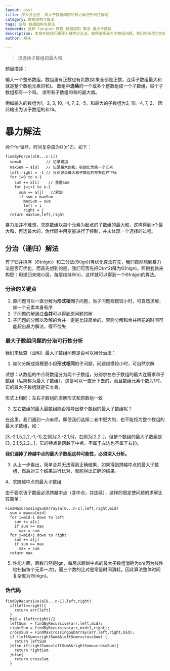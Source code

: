 ```yaml
---
layout: post
title: 深入分治法——最大子数组问题的暴力解法到线性解法
category: 数据结构与算法
tags: 进阶 数据结构与算法
keywords: 蓝桥 lanqiao 教程 数据结构 算法 最大子数组 
description: 本章开始我们要深入研究分治法。案例选择最大子数组问题，我们将示范它的暴力解法到最优的线性解法。
author: 郑未

---
```


> 求连续子数组的最大和

题目描述：

输入一个整形数组，数组里有正数也有负数(如果全部是正数，连续子数组最大和就是整个数组元素的和)。
数组中**连续**的一个或多个整数组成一个子数组，每个子数组都有一个和。
求所有子数组的和的最大值。

例如输入的数组为1, -2, 3, 10, -4, 7, 2, -5，和最大的子数组为3, 10, -4, 7, 2，
因此输出为该子数组的和18。

# 暴力解法

两个for循环，时间复杂度为O(n^2)，如下：

    findByForce(a[0...n-1])
      sum=0           // 记录累加
      maxSum = a[0]   // 记录最大的和，初始化为第一个元素
      left,right = -1 // 分别记录最大和子数组的左右边界下标
      for i=0 to n-1
        sum += a[i]    // 重置sum
        for j=i+1 to n-1 
          sum += a[j]   //累加
          if sum > maxSum
            maxSum = sum
            left = i
            right = j
      return maxSum,left,right

暴力法并不难想，求原数组以每个元素为起点的子数组的最大和，这样得到n个最大和，再选最大的，伪代码中用变量进行了控制，并未体现一个选择的过程。

## 分治（递归）解法

有了归并排序（Θ(nlgn)）和二分法(Θ(lgn))等优化算法在先，我们自然想到暴力法是否可优化，而首先想到的是，我们可否先把O(n^2)降为Θ(nlgn)。照搬套路来构思：用递归来缩小层，每层维持Θ(n)，这样就可以得到一个Θ(nlgn)的算法。

### 分治的关键点

1. 原问题可以一直分解为**形式相同**子问题，当子问题规模较小时，可自然求解，如一个元素本身有序
2. 子问题的解通过**合并**可以得到原问题的解
3. 子问题的分解以及解的合并一定是比较简单的，否则分解和合并所花的时间可能超出暴力解法，得不偿失

### 最大子数组问题的分治可行性分析

我们来检查（证明）最大子数组问题是否可以用分治法：

1. 如何分解成规模更小但**形式相同**的子问题，问题规模较小时，可自然求解

试想：从数组的中点将数组分为两个子数组，分别求左右子数组的最大连需求和子数组（后简称为最大子数组），这是可以一直分下去的，而且数组元素个数为1时，它的最大子数组就是它本身。

形式上相同：左右子数组的求解形式和原数组一致

2. 左右数组的最大最数组能否推导出整个数组的最大子数组呢？

在这里，我们遇到一点麻烦，即便我们选择二者中更大的，也不能视为整个数组的最大子数组，如：

[3,-2,1,5,2,2,-1,-1],左侧为[3,-2,1,5]，右侧为[2,2..]，但整个数组的最大子数组是[3,-2,1,5,2,2...]，它的特点是跨越了中点，不属于左边也不属于右边。

**我们漏掉了跨越中点的最大子数组这种可能性，必须深入分析。**

3. 从上一步看出，简单合并无法得到正确结果，如果得到跨越中点的最大子数组，然后对三个结果进行比对，就能得出正确的结果。

4、求跨越中点的最大子数组

由于要求该子数组必须跨越中点（含中点，并连续），这样的限定使问题的求解比较简单：

    FindMaxCrossingSubArray(a[0...n-1],left,right,mid)
      sum = max=a[mid]
      for i=mid-1 down to left
        sum += a[i]
        if sum >= max
          max = sum
      for j=mid+1 down to right
        sum += a[j]
        if sum >= max
          max = sum
      return max

5. 性能方面，层数自然是lgn，每层求跨越中点的最大子数组消耗为cn(因为线性地扫描每个元素一次)，而三个数的比对是常量时间消耗，因此算法整体时间复杂度为Θ(nlgn)。

### 伪代码

    findByRecursive(a[0...n-1],left,right)
      if(left==right){
        return arr[left]
      }
      mid = (left+right)/2 
      leftSum  = findByRecursive(arr,left,mid);
      rightSum = findByRecursive(arr,mid+1,right);
      crossSum = FindMaxCrossingSubArray(arr,left,right,mid);
      if (leftSum>=rightSum&&leftSum>=crossSum) {
        return leftSum
      }else if(rightSum>=leftSum&&rightSum>=crossSum){
        return rightSum
      }else{
        return crossSum
      }      